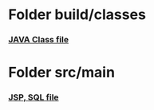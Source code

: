 # Folder build/classes
### [JAVA Class file](https://github.com/myjun0731/SMC/tree/school/build/classes)
# Folder src/main
### [JSP, SQL file](https://github.com/myjun0731/SMC/tree/school/src/main/webapp)
